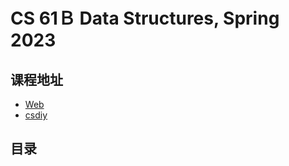# CS 61Ｂ Data Structures, Spring 2023

## 课程地址

* [Web](https://sp23.datastructur.es/)
* [csdiy](https://csdiy.wiki/%E8%AE%A1%E7%AE%97%E6%9C%BA%E7%BD%91%E7%BB%9C/topdown_ustc/)

## 目录

